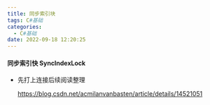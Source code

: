 ```yaml
---
title: 同步索引块
tags: C#基础
categories:
  - C#基础
date: 2022-09-18 12:20:25
---
```


#### 同步索引快 SyncIndexLock

* 先打上连接后续阅读整理

  https://blog.csdn.net/acmilanvanbasten/article/details/14521051
